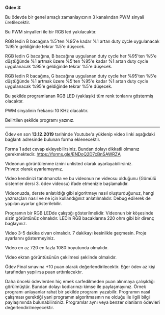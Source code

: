 **Ödev 3:**

Bu ödevde bir genel amaçlı zamanlayıcının 3 kanalından PWM sinyali üretilecektir.

Bu PWM sinyalleri ile bir RGB led yakılacaktır. 

RGB ledin B bacağına %5'ten %95'e kadar %1 artan duty cycle uygulanacak %95'e geldiğinde tekrar  %5'e düşecek.   

RGB ledin G bacağına, B bacağına uygulanan duty cycle her %95'ten %5'e düştüğünde %1 artmak üzere %5'ten %95'e kadar %1 artan duty cycle uygulanacak %95'e geldiğinde tekrar  %5'e düşecek.  

RGB ledin R bacağına, G bacağına uygulanan duty cycle her %95'ten %5'e düştüğünde %1 artmak üzere %5'ten %95'e kadar %1 artan duty cycle uygulanacak %95'e geldiğinde tekrar  %5'e düşecek.

Bu şekilde programlanan RGB LED (yaklaşık) tüm renk tonlarını göstermiş olacaktır.

PWM sinyalinin frekansı 10 KHz olacaktır.

Belirtilen şekilde programı yazınız.


---

Ödev  en son **13.12.2019** tarihinde Youtube'a yüklenip video linki aşağıdaki bağlantı adresinde bulunan forma eklenecektir.

Forma 1 adet cevap ekleyebilirsiniz. Bundan dolayı dikkatli olmanız gerekmektedir.
https://forms.gle/ENDoQ2D7cBnSAWRZA

Videonun görüntülenme iznini unlisted olarak ayarlayabilirsiniz.   
Private olarak ayarlamayınız.

Video kendinizi tanıtmanızla ve bu videonun ne videosu olduğunu (Gömülü sistemler dersi 3. ödev videosu) ifade etmenizle başlamalıdır.  
 
Videonuzda, derste anlatıldığı gibi algoritmayı nasıl oluşturduğunuz, hangi yazmaçları nasıl ve ne için kullandığınız anlatılmalıdır. Debug edilerek de yapılan ayarlar gösterilebilir.   
 
Programın bir RGB LEDde çalıştığı gösterilmelidir. Videonun bir köşesinde sizin görüntünüz olmalıdır.  LEDin RGB  bacaklarına  220 ohm gibi bir direnç bağlayınız.

Video 3-5 dakika civarı olmalıdır. 7 dakikayı kesinlikle geçmesin. Proje ayarlarını göstermeyiniz.
    
Video en az 720 en fazla 1080 boyutunda olmalıdır.

Video ekran görüntüsünün çekilmesi şeklinde olmalıdır.

Ödev Final sınavına +10 puan olarak değerlendirilecektir.
Eğer ödev az kişi tarafından yapılırsa puan arttırılacaktır.

Daha önceki ödevlerden hiç emek sarfedilmeden puan alınmaya çalışıldığı  görülmüştür. Bundan dolayı kodlarınızı kimse ile paylaşmayınız.  Örnek programı anlayanlar  rahat bir şekilde programı yazabilir.   Programın nasıl çalışması gerektiği yani programın algoritmasının ne olduğu ile ilgili bilgi paylaşımında bulunabilirsiniz. Programlar aynı veya benzer olanların ödevleri değerlendirilmeyecektir.





